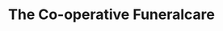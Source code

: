 ---
title: "The Co-operative Funeralcare"
url: /dundee/the-co-operative-funeralcare/
shop: funeral directors
---